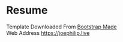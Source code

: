 # Resume
Template Downloaded From <a href="https://bootstrapmade.com/" target="_blank">Bootstrap Made</a><br>
Web Address <a href="https://joephilip.live" target="_blank">https://joephilip.live</a>
